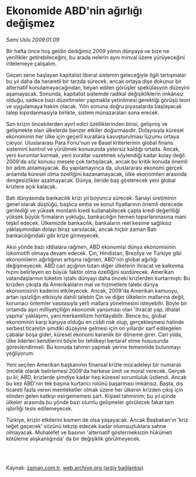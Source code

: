 # Ekonomide ABD'nin ağırlığı değişmez

*Sami Uslu 2009.01.09*

<td class="columnist-detail">
<p>Bir hafta önce hoş geldin dediğimiz 2009 yılının dünyaya ve bize ne yenilikler getirebileceğini, bu arada nelerin aynı minval üzere yürüyeceğini irdelemeye çalışalım.</p>
<p>
<div id="haberMetinDiv">
<p> Geçen sene başlayan kapitalist liberal sistemin geleceğiyle ilgili tartışmalar bu yıl daha da hararetli bir tarzda sürecek, ancak ortaya dişe dokunur bir alternatif konulamayacağından, beyan edilen görüşler spekülasyon düzeyini aşamayacak. Sonunda, kapitalist sistemde radikal değişikliklerin imkânsız olduğu, sadece bazı düzeltmeler yapmakla yetinilmesi gerektiği görüşü teori ve uygulamaya hakim olacak. Yılın sonuna doğru piyasalarda başlayacak talep kıpırdanmasıyla birlikte, sistem münazaraları sona erecek. 
<p> Son krizin öncekilerden ayırt edici özelliklerinden birisi, gelişmiş ve gelişmekte olan ülkelerde benzer etkiler doğurmasıdır. Dolayısıyla küresel ekonominin her ülke için geçerli kurallara kavuşturulması lüzumu ortaya çıkıyor. Uluslararası Para Fonu'nun ve Basel kriterlerinin global finans sistemini kontrol ve yürütmek konusunda yetersiz kaldığı ortada. Ancak, yeni kurumlar kurmak, yeni kurallar vazetmek söylendiği kadar kolay değil. 2009'da söz konusu mesele çok tartışılacak, ancak bu kritik konuda önemli bir adım atılamayacak. Bu yapılamayınca da, uluslararası ekonomi gerçek anlamda küresel olma özelliğini kazanamayacak, ülke ekonomileri arasında dengesizlikler azalmayacak. Dünya, ileride baş gösterecek yeni global krizlere açık kalacak. 
<p> Batı dünyasında bankacılık krizi yıl boyunca sürecek. Sanayi üretiminin genel olarak düştüğü, başlıca emtia ve konut fiyatlarının önemli derecede gerilediği ve yüksek montanlı kredi kullanabilecek çapta kredi değerliliği yüksek büyük firmaların yokluğu, bankacılığın hemen toparlanmasına mani teşkil edecek. Ülkemizde bankacılık, bankaların reel kesime sağlıksız yaklaşımından dolayı biraz sarsılacak, ancak hiçbir zaman Batı bankacılığındaki gibi krize girmeyecek. 
<p> Aksi yönde bazı iddialara rağmen, ABD ekonomisi dünya ekonomisinin lokomotifi olmaya devam edecek. Çin, Hindistan, Brezilya ve Türkiye gibi ekonomilerin ağırlığının artışına rağmen, ABD'nin global ağırlığı değişmeyecek. ABD cari açığının tutarı diğer ülkelerin ihracat ve kalkınma hızını belirleyen en büyük faktör olma özelliğini sürdürecek. Amerikan vatandaşlarının tüketim iştahı dünyayı daha önceki krizlerden kurtarmıştı: Bu krizden çıkışta da Amerikalıların mal ve hizmetlere talebi dünya ekonomisinin kaderini etkileyecek. Ancak, 2009'da Amerikan kamuoyu, artan işsizliğin etkisiyle dahili talebin Çin ve diğer ülkelerin mallarına değil, korumacı önlemler vasıtasıyla yerli mallara yönelmesini isteyebilir. Böyle bir ortamda aşırı milliyetçiliğin ekonomik yansıması olan 'ihracat yap, ithalat yapma' yaklaşımı, yani merkantilizm hortlayabilir. Bence bu, global ekonominin karşı karşıya olduğu en ciddi risk olup, gerçekleşmesi halinde serbest ticaretin şimdiki düzeyine gelmesi için on yıllardır sarf edilegelen çabalar boşa gider, küresel ekonomi karanlık bir döneme girer. Cari yılda, ülke liderleri kendilerini böyle bir tehlikeyi bertaraf etme hususunda görevlendirmeli. Bu konuda tahmin yapmak yerine temennide bulunmayı yeğliyorum. 
<p> Yeni seçilen Amerikan başkanının finansal krizle mücadeleyi bir numaralı öncelik olarak belirlemesi 2009'da herkese ümit ve moral verecek. Gerçek şu ki; ABD, krizlerde şimdiye kadar hep küresel sorumluluk üstlendi. Ancak bu kez ABD'nin tek başına kurtarıcı rolünü başarması imkânsız. Başta, dış ticareti fazla veren memleketler olmak üzere her ülkenin krizden çıkış için elinden gelen katkıyı esirgememesi şart. Kişisel tahminim; bu yıl içinde ülkeler arasında bu yönde bazı olumlu gelişmeler görülecek fakat tam işbirliği tesis edilemeyecek. 
<p> Türkiye, krizin etkilerini kısmen de olsa yaşayacak. Ancak Başbakan'ın 'kriz teğet geçecek' sözünü tekzip edecek kadar olumsuzluklara sahne olmayacak. Muhalefet ve basının 'alternatif göstermeksizin hükümeti kötüleme alışkanlığında' da bir değişiklik görülmeyecek.</p></p></p></p></p></p></div>
</p>


<p><br>
		 </br></p></td>

Kaynak: [zaman.com.tr](http://zaman.com.tr/yazar.do?yazino=801427), [web.archive.org (arşiv bağlantısı)](http://web.archive.org/web/20111122215013/http://www.zaman.com.tr:80/yazar.do?yazino=801427)
